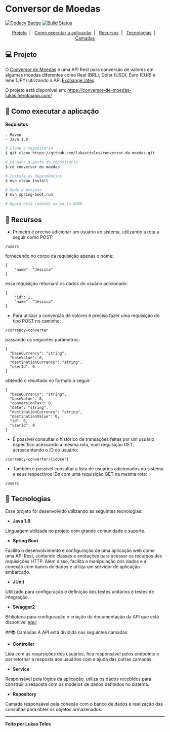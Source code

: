# Conversor de Moedas

[![Codacy Badge](https://api.codacy.com/project/badge/Grade/b29daafb79be474bb1f348f07bc8b55b)](https://app.codacy.com/gh/lukastteles/conversor-de-moedas?utm_source=github.com&utm_medium=referral&utm_content=lukastteles/conversor-de-moedas&utm_campaign=Badge_Grade)
[![Build Status](https://travis-ci.com/lukastteles/conversor-de-moedas.svg?branch=main)](https://travis-ci.com/lukastteles/conversor-de-moedas)

<p align="center">
  <a href="#-projeto">Projeto</a>&nbsp;&nbsp;|&nbsp;&nbsp;
  <a href="#-como-executar-a-aplicacao">Como executar a aplicação</a>&nbsp;&nbsp;|&nbsp;&nbsp
  <a href="#-recursos">Recursos</a>&nbsp;&nbsp;|&nbsp;&nbsp;
  <a href="#-tecnologias">Tecnologias</a>&nbsp;&nbsp;|&nbsp;&nbsp;
  <a href="#-camadas">Camadas</a>
</p>

## 💻 Projeto
O [Conversor de Moedas](https://github.com/lukastteles/conversor-de-moedas) é uma API Rest para conversão de valores
em algumas moedas diferentes como Real (BRL), Dolar (USD), Euro (EUR) e Iene (JPY) utilizando
a API [Exchange rates](https://exchangeratesapi.io/).

O projeto está disponível em: https://conversor-de-moedas-lukas.herokuapp.com/

## 🔨 Como executar a aplicação

#### Requisitos
    - Maven
    - Java 1.8

```bash
# Clone o repositório
$ git clone https://github.com/lukastteles/conversor-de-moedas.git

# Vá para a pasta do repositório
$ cd conversor-de-moedas

# Instale as dependências
$ mvn clean install

# Rode o projeto
$ mvn spring-boot:run

# Agora está rodando na porta 8080 
```

## 📃 Recursos
-  Primeiro é preciso adicionar um usuário ao sistema, utilizando a rota a seguir como POST:
```
/users
```

fornecendo no corpo da requisição apenas o nome:
```
{
    "name": "Jéssica"
}
```
essa requisição retornará os dados do usuário adicionado:
```
{
    "id": 1,
    "name": "Jéssica"
}
```
-  Para utilizar a conversão de valores é preciso fazer uma requisição do tipo POST no caminho:
```
/currency-converter
```

passando os seguintes parâmetros:
```
{
  "baseCurrency": "string",
  "baseValue": 0,
  "destinationCurrency": "string",
  "userId": 0
}
```
obtendo o resultado no formato a seguir:
```
{
  "baseCurrency": "string",
  "baseValue": 0,
  "conversionTax": 0,
  "date": "string",
  "destinationCurrency": "string",
  "destinationValue": 0,
  "id": 0,
  "userId": 0
}
```


-  É possível consultar o histórico de transações feitas por um usuário específico
acessando a mesma rota, num requisição GET, acrescentando o ID do usuário:
```
/currency-converter/{idUser}
```
-  Também é possível consultar a lista de usuários adicionados no sistema e seus respectivos IDs com uma requisição GET
na mesma rota:
```
/users
```

## 🧩 Tecnologias
Esse projeto foi desenvolvido utilizando as seguintes tecnologias:

-  **Java 1.8**

Linguagem utilizada no projeto com grande comunidade e suporte.

-  **Spring Boot**

Facilita o desenvolvimento e configuração de uma aplicação web como uma API Rest,
contendo classes e anotações para acessar os recursos das requisições HTTP.
Além disso, facilita a manipulação dos dados e a conexão com banco de dados e utiliza um servidor de aplicação embarcado.  

-  **JUnit**

Utilizado para configuração e definição dos testes unitários e testes de integração.

-  **Swagger2**

Biblioteca para configuração e criação da documentação da API que está disponível
[aqui](https://conversor-de-moedas-lukas.herokuapp.com/swagger-ui.html)


##📚 Camadas
A API está dividida nas seguintes camadas:

-  **Controller**

Lida com as requisições dos usuários, fica responsável pelos endpoints e por retornar a resposta aos usuários
com a ajuda das outras camadas.

-  **Service**
  
Responsável pela lógica da aplicação, utiliza os dados recebidos para construir a resposta com os modelos de dados
definidos no sistema.

-  **Repository**

Camada responsável pela conexão com o banco de dados e realização das consultas para obter os objetos armazenados. 

---
**Feito por Lukas Teles**